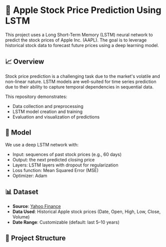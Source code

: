 
# 🍎 Apple Stock Price Prediction Using LSTM

This project uses a Long Short-Term Memory (LSTM) neural network to predict the stock prices of Apple Inc. (AAPL). The goal is to leverage historical stock data to forecast future prices using a deep learning model.

## 📈 Overview

Stock price prediction is a challenging task due to the market's volatile and non-linear nature. LSTM models are well-suited for time series prediction due to their ability to capture temporal dependencies in sequential data.

This repository demonstrates:
- Data collection and preprocessing
- LSTM model creation and training
- Evaluation and visualization of predictions

## 🧠 Model

We use a deep LSTM network with:
- Input: sequences of past stock prices (e.g., 60 days)
- Output: the next predicted closing price
- Layers: LSTM layers with dropout for regularization
- Loss function: Mean Squared Error (MSE)
- Optimizer: Adam

## 📊 Dataset

- **Source**: [Yahoo Finance](https://finance.yahoo.com/quote/AAPL/)
- **Data Used**: Historical Apple stock prices (Date, Open, High, Low, Close, Volume)
- **Date Range**: Customizable (default: last 5–10 years)

## 📁 Project Structure

